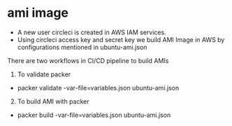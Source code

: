 # ami image

- A new user circleci is created in AWS IAM services.
- Using circleci access key and secret key we build AMI Image in AWS by configurations mentioned in ubuntu-ami.json

There are two workflows in CI/CD pipeline to build AMIs
 1. To validate packer
 - packer validate -var-file=variables.json ubuntu-ami.json

 2. To build AMI with packer
 - packer build -var-file=variables.json ubuntu-ami.json